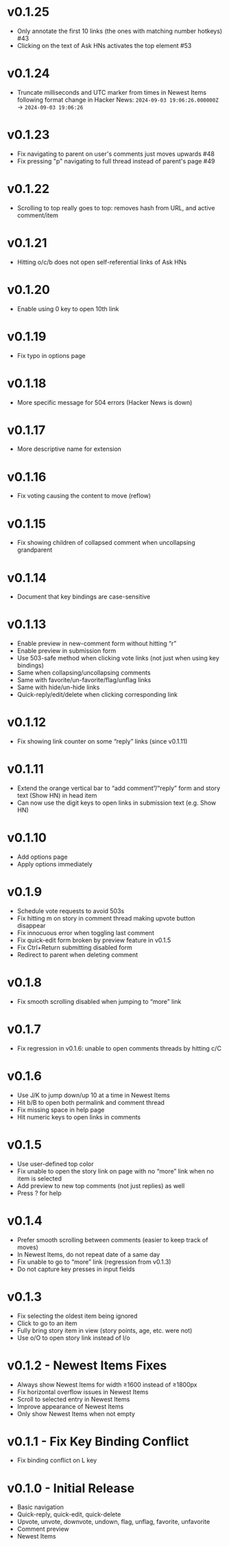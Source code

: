 # v0.1.25

- Only annotate the first 10 links (the ones with matching number hotkeys) #43
- Clicking on the text of Ask HNs activates the top element #53

# v0.1.24

- Truncate milliseconds and UTC marker from times in Newest Items following format change in Hacker News: `2024-09-03 19:06:26.000000Z` → `2024-09-03 19:06:26`

# v0.1.23

- Fix navigating to parent on user's comments just moves upwards #48
- Fix pressing "p" navigating to full thread instead of parent's page #49

# v0.1.22

- Scrolling to top really goes to top: removes hash from URL, and active comment/item

# v0.1.21

- Hitting o/c/b does not open self-referential links of Ask HNs

# v0.1.20

- Enable using 0 key to open 10th link

# v0.1.19

- Fix typo in options page

# v0.1.18

- More specific message for 504 errors (Hacker News is down)

# v0.1.17

- More descriptive name for extension

# v0.1.16

- Fix voting causing the content to move (reflow)

# v0.1.15

- Fix showing children of collapsed comment when uncollapsing grandparent

# v0.1.14

- Document that key bindings are case-sensitive

# v0.1.13

- Enable preview in new-comment form without hitting “r”
- Enable preview in submission form
- Use 503-safe method when clicking vote links (not just when using key bindings)
- Same when collapsing/uncollapsing comments
- Same with favorite/un-favorite/flag/unflag links
- Same with hide/un-hide links
- Quick-reply/edit/delete when clicking corresponding link

# v0.1.12

- Fix showing link counter on some “reply” links (since v0.1.11)

# v0.1.11

- Extend the orange vertical bar to “add comment”/“reply” form and story text (Show HN) in head item
- Can now use the digit keys to open links in submission text (e.g. Show HN)

# v0.1.10

- Add options page
- Apply options immediately

# v0.1.9

- Schedule vote requests to avoid 503s
- Fix hitting m on story in comment thread making upvote button disappear
- Fix innocuous error when toggling last comment
- Fix quick-edit form broken by preview feature in v0.1.5
- Fix Ctrl+Return submitting disabled form
- Redirect to parent when deleting comment

# v0.1.8

- Fix smooth scrolling disabled when jumping to “more” link

# v0.1.7

- Fix regression in v0.1.6: unable to open comments threads by hitting c/C

# v0.1.6

- Use J/K to jump down/up 10 at a time in Newest Items
- Hit b/B to open both permalink and comment thread
- Fix missing space in help page
- Hit numeric keys to open links in comments

# v0.1.5

- Use user-defined top color
- Fix unable to open the story link on page with no “more” link when no item is selected
- Add preview to new top comments (not just replies) as well
- Press ? for help

# v0.1.4

- Prefer smooth scrolling between comments (easier to keep track of moves)
- In Newest Items, do not repeat date of a same day
- Fix unable to go to “more” link (regression from v0.1.3)
- Do not capture key presses in input fields

# v0.1.3

- Fix selecting the oldest item being ignored
- Click to go to an item
- Fully bring story item in view (story points, age, etc. were not)
- Use o/O to open story link instead of l/o

# v0.1.2 - Newest Items Fixes

- Always show Newest Items for width ≥1600 instead of ≥1800px
- Fix horizontal overflow issues in Newest Items
- Scroll to selected entry in Newest Items
- Improve appearance of Newest Items
- Only show Newest Items when not empty

# v0.1.1 - Fix Key Binding Conflict

- Fix binding conflict on L key

# v0.1.0 - Initial Release

- Basic navigation
- Quick-reply, quick-edit, quick-delete
- Upvote, unvote, downvote, undown, flag, unflag, favorite, unfavorite
- Comment preview
- Newest Items
